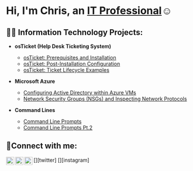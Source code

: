 
<h1>Hi, I'm Chris, an <a href="https://linkedin.com/in/cjasper1991">IT Professional</a>☺</h1>

<h2>👨‍💻 Information Technology Projects:</h2>

- <b>osTicket (Help Desk Ticketing System)</b>
  - [osTicket: Prerequisites and Installation](https://github.com/cjasper1991/osticket-prereqs)
  - [osTicket: Post-Installation Configuration](https://github.com/cjasper1991/post-install-config)
  - [osTicket: Ticket Lifecycle Examples](https://github.com/cjasper1991/ticket-lifecycle)
- <b>Microsoft Azure</b>
  - [Configuring  Active Directory within Azure VMs](https://github.com/cjasper1991/configure-ad)
  - [Network Security Groups (NSGs) and Inspecting Network Protocols](https://github.com/cjasper1991/azure-network-protocols)
 - <b>Command Lines</b>
 
    - [Command Line Prompts](https://github.com/cjasper1991/CommandLines)
    -   [Command Line Prompts Pt.2](https://github.com/cjasper1991/Command-Line-Part-2)
    

<h2>🤳Connect with me:</h2>

[<img align="left" alt="Josh | Twitter" width="22px" src="https://cdn.jsdelivr.net/npm/simple-icons@v3/icons/twitter.svg" />][twitter]
[<img align="left" alt="Josh | LinkedIn" width="22px" src="https://cdn.jsdelivr.net/npm/simple-icons@v3/icons/linkedin.svg" />][linkedin]
[<img align="left" alt="Josh | Instagram" width="22px" src="https://cdn.jsdelivr.net/npm/simple-icons@v3/icons/instagram.svg" />][instagram]


[linkedin]: www.linkedin.com/in/cjasper1991

